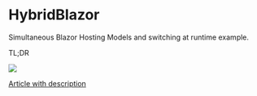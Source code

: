 # HybridBlazor

Simultaneous Blazor Hosting Models and switching at runtime example.

TL;DR

![](https://habrastorage.org/webt/be/bx/zf/bebxzf5o-oqhryu926nicakfyg0.gif)

[Article with description](https://itnext.io/blazor-switching-server-and-webassembly-at-runtime-d65c25fd4d8)

